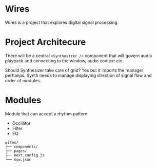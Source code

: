 # Wires
Wires is a project that explores digital signal processing.


# Project Architecure
There will be a central ```<Synthesizer />``` component that will govern 
audio playback and connecting to the window, audio context etc.

Should Synthesizer take care of grid? Yes but it imports the manager perhanps.
Synth needs to manage displaying direction of signal flow and order of modules.

# Modules

Module that can accept a rhythm pattern
* Occilator
* Filter
* EQ


```
wires/
├── components/
├── pages/
├── next.config.js
└── now.json

```
